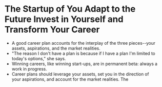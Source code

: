 # The Startup of You Adapt to the Future Invest in Yourself and Transform Your Career
- A good career plan accounts for the interplay of the three pieces--your assets, aspirations, and the market realities.
- "The reason I don't have a plan is because if I have a plan I'm limited to today's options," she says.
- Winning careers, like winning start-ups, are in permanent beta: always a work in progress.
- Career plans should leverage your assets, set you in the direction of your aspirations, and account for the market realities. The
